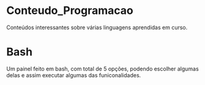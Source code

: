 # Conteudo_Programacao
Conteúdos interessantes sobre várias linguagens aprendidas em curso.
# Bash
Um painel feito em bash, com total de 5 opções, podendo escolher algumas delas e assim executar algumas das funiconalidades.
